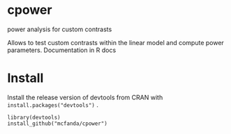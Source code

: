 # cpower
power analysis for custom contrasts

Allows to test custom contrasts within the linear model and compute power parameters. Documentation in R docs

# Install

Install the release version of devtools from CRAN with `install.packages("devtools")` .

```
library(devtools)
install_github("mcfanda/cpower")
```
